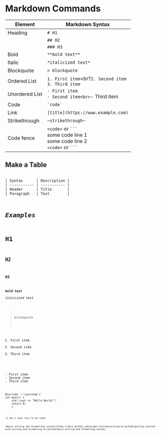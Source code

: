 # **Markdown Commands**

|**Element**    | **Markdown Syntax**		    |
|---------------|-----------------------------------|
| Heading       | `# H1`			    |
| 	        | `## H2`			    |
|	        | `### H3`			    |
| Bold	        | `**bold text**`		    |
| Italic        | `*italicized text*`		    |
| Blockquote    | `> blockquote`		    |
| Ordered List  | `1. First item`<br?`2. Second item`<br>`3. Third item` |
| Unordered List| `- First item`<br>`- Second item<br>`- Third item |
| Code 		| `` `code` ``			    |
| Link 		| `[title](https://www.example.com)`|	         
| Strikethrough	| `~strikethrough~`	   	    |
| Code fence	| `<code>` or `` ``` ``<br>some code line 1<br>some code line 2<br>`<code>` or `` ``` `` |

## Make a Table
<code>
| Syntax      | Description |<br>| ----------- | ----------- |<br>| Header      | Title       |<br>| Paragraph   | Text        |
<code>

# *Examples*
# H1
## H2
### H3
**bold text**  
*italicized text*  
> blockquote
1. First item
2. Second item
3. Third item
<br>
- First item
- Second item
- Third item
<br>
<code>
#include `<`iostream`>`
int main() {
    std::cout << "Hello World!";
    return 0;
    }
<code>
<br>
~I don't want this to be read~
<br>
[Basic writing and formatting syntax](https://docs.github.com/en/get-started/writing-on-github/getting-started-with-writing-and-formatting-on-github/basic-writing-and-formatting-syntax)
